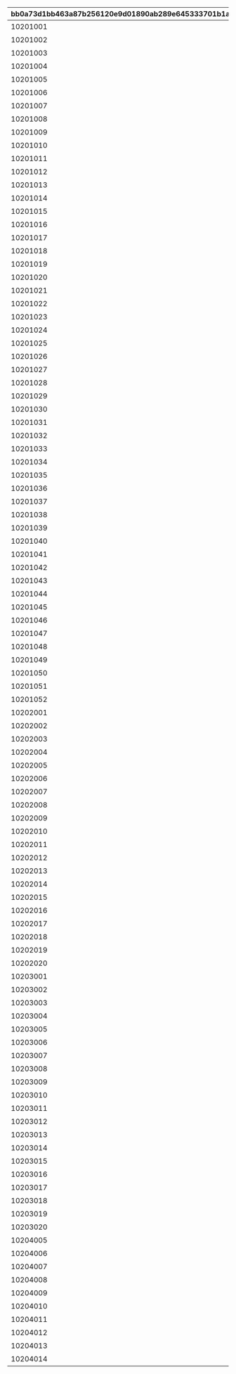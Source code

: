 |bb0a73d1bb463a87b256120e9d01890ab289e645333701b1a919a725c89e04c7|55e0751f3768be32618ab6af7f1352f82d5e372fc51ee4eb4330096d562fd8d6|b5924f5b4b4acf7c4d4ecb44586261d037139d3958f8387ee6718ac3e62652be|da115ebb567a68bf9c90c5c2dd452c17f3da1295d5845622a1252a52a818d6f1|0695047b11ede4c5071481e1dfc146671ee2db6decd69996c29addba8ae96303|f5e340cc331495c2903f3b816211d06206a06831fac33eae771b4639bc378ba9|
| --- | --- | --- | --- | --- | --- |
|10201001|10201501|2025/01/31 12:00:00|123001|3002|バトル開始後90秒間味方全体の物理\n防御力特大アップ|
|10201002|10201501|2025/01/31 12:00:00|123001|3004|バトル開始後90秒間味方全体の魔法\n防御力特大アップ|
|10201003|10201501|2025/01/31 12:00:00|106901|3011|バトル開始後90秒間敵全体の物理防\n御力特大ダウン|
|10201004|10201501|2025/01/31 12:00:00|106901|3011|バトル開始後90秒間敵全体の魔法防\n御力特大ダウン|
|10201005|10201501|2025/01/31 12:00:00|107101|3001|バトル開始後90秒間物理攻撃力極大\nアップ|
|10201006|10201501|2025/01/31 12:00:00|107101|3010|バトル開始後90秒間ＴＰ上昇特大アッ\nプ|
|10201007|10201501|2025/01/31 12:00:00|107001|3003|バトル開始後90秒間魔法攻撃力極大\nアップ|
|10201008|10201501|2025/01/31 12:00:00|107001|3010|バトル開始後90秒間ＴＰ上昇特大アッ\nプ|
|10201009|10201501|2025/01/31 12:00:00|106801|3001|バトル開始後90秒間味方全体の物理\n攻撃力特大アップ|
|10201010|10201501|2025/01/31 12:00:00|106801|3014|バトル開始後味方全体のＴＰ大回復|
|10201011|10201501|2025/01/31 12:00:00|111501|3001|バトル開始後90秒間物理攻撃力極大\nアップ|
|10201012|10201501|2025/01/31 12:00:00|111501|3010|バトル開始後90秒間ＴＰ上昇特大アッ\nプ|
|10201013|10201501|2025/01/31 12:00:00|123801|3001|バトル開始後90秒間物理攻撃力極大\nアップ|
|10201014|10201501|2025/01/31 12:00:00|123801|3010|バトル開始後90秒間ＴＰ上昇特大アッ\nプ|
|10201015|10201501|2025/02/10 12:00:00|133901|3001|バトル開始後90秒間物理攻撃力極大\nアップ|
|10201016|10201501|2025/02/10 12:00:00|133901|3010|バトル開始後90秒間ＴＰ上昇特大アッ\nプ|
|10201017|10201501|2025/01/31 12:00:00|115001|3005|バトル開始後90秒間味方全体に継続\nＨＰ回復状態付与|
|10201018|10201501|2025/01/31 12:00:00|115001|3013|バトル開始後味方全体の行動不能\n2回無効|
|10201019|10201501|2025/01/31 12:00:00|126601|3003|バトル開始後90秒間味方全体の魔法\n攻撃力特大アップ|
|10201020|10201501|2025/01/31 12:00:00|126601|3014|バトル開始後味方全体のＴＰ大回復|
|10201021|10201501|2025/02/20 12:00:00|133801|3010|バトル開始後90秒間味方全体のＴＰ\n上昇中アップ|
|10201022|10201501|2025/02/20 12:00:00|133801|3010|バトル開始後90秒間味方全体の行動\n速度大アップ（重複可能）|
|10201023|10201501|2025/01/31 12:00:00|121201|3001|バトル開始後90秒間味方全体の物理\n攻撃力特大アップ|
|10201024|10201501|2025/01/31 12:00:00|121201|3014|バトル開始後味方全体のＴＰ大回復|
|10201025|10201501|2025/01/31 12:00:00|133701|3003|バトル開始後90秒間魔法攻撃力極大\nアップ|
|10201026|10201501|2025/01/31 12:00:00|133701|3010|バトル開始後90秒間ＴＰ上昇特大アッ\nプ|
|10201027|10201551|2025/01/31 12:00:00|123001|3002|バトル開始後90秒間味方全体の物理\n防御力特大アップ|
|10201028|10201551|2025/01/31 12:00:00|123001|3004|バトル開始後90秒間味方全体の魔法\n防御力特大アップ|
|10201029|10201551|2025/01/31 12:00:00|106901|3011|バトル開始後90秒間敵全体の物理防\n御力特大ダウン|
|10201030|10201551|2025/01/31 12:00:00|106901|3011|バトル開始後90秒間敵全体の魔法防\n御力特大ダウン|
|10201031|10201551|2025/01/31 12:00:00|107101|3001|バトル開始後90秒間物理攻撃力極大\nアップ|
|10201032|10201551|2025/01/31 12:00:00|107101|3010|バトル開始後90秒間ＴＰ上昇特大アッ\nプ|
|10201033|10201551|2025/01/31 12:00:00|107001|3003|バトル開始後90秒間魔法攻撃力極大\nアップ|
|10201034|10201551|2025/01/31 12:00:00|107001|3010|バトル開始後90秒間ＴＰ上昇特大アッ\nプ|
|10201035|10201551|2025/01/31 12:00:00|106801|3001|バトル開始後90秒間味方全体の物理\n攻撃力特大アップ|
|10201036|10201551|2025/01/31 12:00:00|106801|3014|バトル開始後味方全体のＴＰ大回復|
|10201037|10201551|2025/01/31 12:00:00|111501|3001|バトル開始後90秒間物理攻撃力極大\nアップ|
|10201038|10201551|2025/01/31 12:00:00|111501|3010|バトル開始後90秒間ＴＰ上昇特大アッ\nプ|
|10201039|10201551|2025/01/31 12:00:00|123801|3001|バトル開始後90秒間物理攻撃力極大\nアップ|
|10201040|10201551|2025/01/31 12:00:00|123801|3010|バトル開始後90秒間ＴＰ上昇特大アッ\nプ|
|10201041|10201551|2025/02/10 12:00:00|133901|3001|バトル開始後90秒間物理攻撃力極大\nアップ|
|10201042|10201551|2025/02/10 12:00:00|133901|3010|バトル開始後90秒間ＴＰ上昇特大アッ\nプ|
|10201043|10201551|2025/01/31 12:00:00|115001|3005|バトル開始後90秒間味方全体に継続\nＨＰ回復状態付与|
|10201044|10201551|2025/01/31 12:00:00|115001|3013|バトル開始後味方全体の行動不能\n2回無効|
|10201045|10201551|2025/01/31 12:00:00|126601|3003|バトル開始後90秒間味方全体の魔法\n攻撃力特大アップ|
|10201046|10201551|2025/01/31 12:00:00|126601|3014|バトル開始後味方全体のＴＰ大回復|
|10201047|10201551|2025/02/20 12:00:00|133801|3010|バトル開始後90秒間味方全体のＴＰ\n上昇中アップ|
|10201048|10201551|2025/02/20 12:00:00|133801|3010|バトル開始後90秒間味方全体の行動\n速度大アップ（重複可能）|
|10201049|10201551|2025/01/31 12:00:00|121201|3001|バトル開始後90秒間味方全体の物理\n攻撃力特大アップ|
|10201050|10201551|2025/01/31 12:00:00|121201|3014|バトル開始後味方全体のＴＰ大回復|
|10201051|10201551|2025/01/31 12:00:00|133701|3003|バトル開始後90秒間魔法攻撃力極大\nアップ|
|10201052|10201551|2025/01/31 12:00:00|133701|3010|バトル開始後90秒間ＴＰ上昇特大アッ\nプ|
|10202001|10202501|2025/02/28 12:00:00|104201|3001|バトル開始後90秒間味方全体の物理\n攻撃力特大アップ|
|10202002|10202501|2025/02/28 12:00:00|104201|3014|バトル開始後味方全体のＴＰ大回復|
|10202003|10202501|2025/02/28 12:00:00|118101|3011|バトル開始後90秒間敵全体の物理防\n御力特大ダウン|
|10202004|10202501|2025/02/28 12:00:00|118101|3011|バトル開始後90秒間敵全体の魔法防\n御力特大ダウン|
|10202005|10202501|2025/02/28 12:00:00|108401|3001|バトル開始後90秒間味方全体の物理\n攻撃力特大アップ|
|10202006|10202501|2025/02/28 12:00:00|108401|3014|バトル開始後味方全体のＴＰ大回復|
|10202007|10202501|2025/02/28 12:00:00|117301|3005|バトル開始後90秒間味方全体に継続\nＨＰ回復状態付与|
|10202008|10202501|2025/02/28 12:00:00|117301|3013|バトル開始後味方全体の行動不能\n2回無効|
|10202009|10202501|2025/03/15 12:00:00|134401|3003|バトル開始後90秒間味方全体の魔法\n攻撃力特大アップ|
|10202010|10202501|2025/03/15 12:00:00|134401|3014|バトル開始後味方全体のＴＰ大回復|
|10202011|10202501|2025/02/28 12:00:00|126901|3003|バトル開始後90秒間味方全体の魔法\n攻撃力特大アップ|
|10202012|10202501|2025/02/28 12:00:00|126901|3014|バトル開始後味方全体のＴＰ大回復|
|10202013|10202501|2025/03/03 19:00:00|134301|3003|バトル開始後90秒間魔法攻撃力極大\nアップ|
|10202014|10202501|2025/03/03 19:00:00|134301|3010|バトル開始後90秒間ＴＰ上昇特大アッ\nプ|
|10202015|10202501|2025/02/28 12:00:00|105901|3010|バトル開始後90秒間味方全体のＴＰ\n上昇中アップ|
|10202016|10202501|2025/02/28 12:00:00|105901|3010|バトル開始後90秒間味方全体の行動\n速度大アップ（重複可能）|
|10202017|10202501|2025/02/28 12:00:00|106401|3001|バトル開始後90秒間物理攻撃力極大\nアップ|
|10202018|10202501|2025/02/28 12:00:00|106401|3010|バトル開始後90秒間ＴＰ上昇特大アッ\nプ|
|10202019|10202501|2025/02/28 12:00:00|105401|3002|バトル開始後90秒間味方全体の物理\n防御力特大アップ|
|10202020|10202501|2025/02/28 12:00:00|105401|3004|バトル開始後90秒間味方全体の魔法\n防御力特大アップ|
|10203001|10203501|2025/03/31 12:00:00|104001|3001|バトル開始後90秒間物理攻撃力極大\nアップ|
|10203002|10203501|2025/03/31 12:00:00|104001|3010|バトル開始後90秒間ＴＰ上昇特大アッ\nプ|
|10203003|10203501|2025/03/31 12:00:00|126401|3001|バトル開始後90秒間物理攻撃力極大\nアップ|
|10203004|10203501|2025/03/31 12:00:00|126401|3010|バトル開始後90秒間ＴＰ上昇特大アッ\nプ|
|10203005|10203501|2025/03/31 12:00:00|110701|3001|バトル開始後90秒間物理攻撃力極大\nアップ|
|10203006|10203501|2025/03/31 12:00:00|110701|3010|バトル開始後90秒間ＴＰ上昇特大アッ\nプ|
|10203007|10203501|2025/03/31 12:00:00|116701|3011|バトル開始後90秒間敵全体の物理防\n御力特大ダウン|
|10203008|10203501|2025/03/31 12:00:00|116701|3011|バトル開始後90秒間敵全体の魔法防\n御力特大ダウン|
|10203009|10203501|2025/03/31 12:00:00|122101|3001|バトル開始後90秒間味方全体の物理\n攻撃力特大アップ|
|10203010|10203501|2025/03/31 12:00:00|122101|3014|バトル開始後味方全体のＴＰ大回復|
|10203011|10203501|2025/03/31 12:00:00|134601|3011|バトル開始後90秒間敵全体の物理防\n御力特大ダウン|
|10203012|10203501|2025/03/31 12:00:00|134601|3011|バトル開始後90秒間敵全体の魔法防\n御力特大ダウン|
|10203013|10203501|2025/04/08 12:00:00|134501|3003|バトル開始後90秒間味方全体の魔法\n攻撃力特大アップ|
|10203014|10203501|2025/04/08 12:00:00|134501|3014|バトル開始後味方全体のＴＰ大回復|
|10203015|10203501|2025/03/31 12:00:00|127801|3003|バトル開始後90秒間味方全体の魔法\n攻撃力特大アップ|
|10203016|10203501|2025/03/31 12:00:00|127801|3014|バトル開始後味方全体のＴＰ大回復|
|10203017|10203501|2025/03/31 12:00:00|126501|3003|バトル開始後90秒間魔法攻撃力極大\nアップ|
|10203018|10203501|2025/03/31 12:00:00|126501|3010|バトル開始後90秒間ＴＰ上昇特大アッ\nプ|
|10203019|10203501|2025/04/15 15:00:00|134701|3001|バトル開始後90秒間味方全体の物理\n攻撃力特大アップ|
|10203020|10203501|2025/04/15 15:00:00|134701|3014|バトル開始後味方全体のＴＰ大回復|
|10204005|10204501|2025/04/30 12:00:00|100901|3003|バトル開始後90秒間魔法攻撃力極大\nアップ|
|10204006|10204501|2025/04/30 12:00:00|100901|3010|バトル開始後90秒間ＴＰ上昇特大アッ\nプ|
|10204007|10204501|2025/04/30 12:00:00|102701|3001|バトル開始後90秒間物理攻撃力極大\nアップ|
|10204008|10204501|2025/04/30 12:00:00|102701|3010|バトル開始後90秒間ＴＰ上昇特大アッ\nプ|
|10204009|10204501|2025/04/30 12:00:00|101301|3003|バトル開始後90秒間味方全体の魔法\n攻撃力特大アップ|
|10204010|10204501|2025/04/30 12:00:00|101301|3014|バトル開始後味方全体のＴＰ大回復|
|10204011|10204501|2025/04/30 12:00:00|105101|3011|バトル開始後90秒間敵全体の物理防\n御力特大ダウン|
|10204012|10204501|2025/04/30 12:00:00|105101|3011|バトル開始後90秒間敵全体の魔法防\n御力特大ダウン|
|10204013|10204501|2025/04/30 12:00:00|105601|3002|バトル開始後90秒間味方全体の物理\n防御力特大アップ|
|10204014|10204501|2025/04/30 12:00:00|105601|3004|バトル開始後90秒間味方全体の魔法\n防御力特大アップ|
